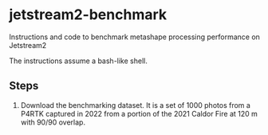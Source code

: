 # jetstream2-benchmark
Instructions and code to benchmark metashape processing performance on Jetstream2

The instructions assume a bash-like shell.

## Steps

1. Download the benchmarking dataset. It is a set of 1000 photos from a P4RTK captured in 2022 from a portion of the 2021 Caldor Fire at 120 m with 90/90 overlap.
